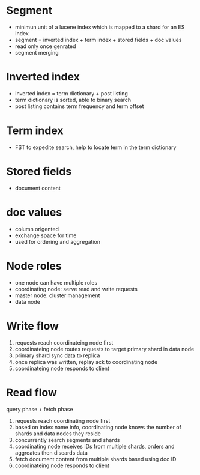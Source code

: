 # Segment
  - minimun unit of a lucene index which is mapped to a shard for an ES index
  - segment = inverted index + term index + stored fields + doc values
  - read only once genrated
  - segment merging


# Inverted index 
  - inverted index = term dictionary + post listing
  - term dictionary is sorted, able to binary search
  - post listing contains term frequency and term offset

# Term index
  - FST to expedite search, help to locate term in the term dictionary

# Stored fields 
  - document content

# doc values
  - column origented 
  - exchange space for time
  - used for ordering and aggregation

# Node roles
  - one node can have multiple roles
  - coordinating node: serve read and write requests 
  - master node: cluster management 
  - data node

# Write flow
  1. requests reach coordinateing node first
  2. coordinateing node routes requests to target primary shard in data node
  3. primary shard sync data to replica
  4. once replica was written, replay ack to coordinating node
  5. coordinateing node responds to client

# Read flow
  query phase + fetch phase
  1. requests reach coordinating node first
  2. based on index name info, coordinating node knows the number of shards and data nodes they reside
  3. concurrently search segments and shards
  4. coordinating node receives IDs from multiple shards, orders and aggreates then discards data
  5. fetch document content from multiple shards based using doc ID
  6. coordinateing node responds to client
